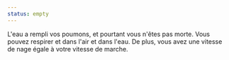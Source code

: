 ```yaml
---
status: empty
---
```

L'eau a rempli vos poumons, et pourtant vous n'êtes pas morte. Vous pouvez respirer et dans l'air et dans l'eau. De plus, vous avez une vitesse de nage égale à votre vitesse de marche.
